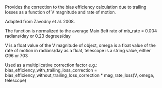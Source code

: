 Provides the correction to the bias efficiency calculation due to trailing losses as a function of V magnitude and rate of motion.


Adapted from Zavodny et al. 2008.


The function is normalized to the average Main Belt rate of mb_rate = 0.004 radians/day or 0.23 degrees/day


V is a float value of the V magnitude of object, omega is a float value of the rate of motion in radians/day as a float, telescope is a string value, either G96 or 703


Used as a multiplicative correction factor e.g.: bias_efficiency_with_trailing_loss_correction = bias_efficiency_without_trailing_loss_correction * mag_rate_loss(V, omega, telescope)
